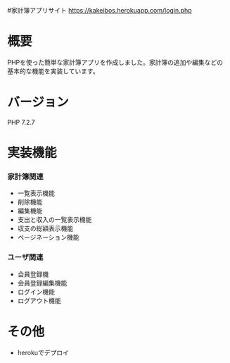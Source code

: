 #家計簿アプリサイト
https://kakeibos.herokuapp.com/login.php

# 概要
PHPを使った簡単な家計簿アプリを作成しました。家計簿の追加や編集などの基本的な機能を実装しています。

# バージョン
PHP 7.2.7

# 実装機能
### 家計簿関連
- 一覧表示機能
- 削除機能
- 編集機能
- 支出と収入の一覧表示機能
- 収支の総額表示機能
- ページネーション機能

### ユーザ関連
- 会員登録機
- 会員登録編集機能
- ログイン機能
- ログアウト機能

# その他
- herokuでデプロイ

